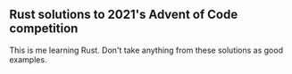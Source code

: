 ## Rust solutions to 2021's Advent of Code competition

This is me learning Rust. Don't take anything from these solutions as good examples.
